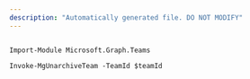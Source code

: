 ```yaml
---
description: "Automatically generated file. DO NOT MODIFY"
---
```


```powershellv2

Import-Module Microsoft.Graph.Teams

Invoke-MgUnarchiveTeam -TeamId $teamId

```